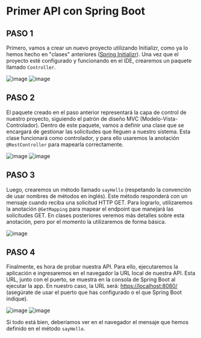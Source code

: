 # Primer API con Spring Boot

## PASO 1  
Primero, vamos a crear un nuevo proyecto utilizando Initializr, como ya lo hemos hecho en "clases" anteriores ([Spring Initializr](./43.Spring%20Initializr.md)). Una vez que el proyecto esté configurado y funcionando en el IDE, crearemos un paquete llamado `Controller`.

![image](https://github.com/user-attachments/assets/5c95f7e7-17db-4d60-92ce-893227481fd6)
![image](https://github.com/user-attachments/assets/cb26faf9-bc30-4658-b720-35dbe2c3f9e4)


## PASO 2  
El paquete creado en el paso anterior representará la capa de control de nuestro proyecto, siguiendo el patrón de diseño MVC (Modelo-Vista-Controlador). Dentro de este paquete, vamos a definir una clase que se encargará de gestionar las solicitudes que lleguen a nuestro sistema. Esta clase funcionará como controlador, y para ello usaremos la anotación `@RestController` para mapearla correctamente.

![image](https://github.com/user-attachments/assets/61c2dd3e-567b-46d9-a755-5323f45fd431)
![image](https://github.com/user-attachments/assets/a2faaa20-6bb3-4a92-8a14-d94b8262e14d)


## PASO 3  
Luego, crearemos un método llamado `sayHello` (respetando la convención de usar nombres de métodos en inglés). Este método responderá con un mensaje cuando reciba una solicitud HTTP GET. Para lograrlo, utilizaremos la anotación `@GetMapping` para mapear el endpoint que manejará las solicitudes GET. En clases posteriores veremos más detalles sobre esta anotación, pero por el momento la utilizaremos de forma básica.

![image](https://github.com/user-attachments/assets/69f82170-6a56-4f6c-9cc7-b3032e906196)


## PASO 4  
Finalmente, es hora de probar nuestra API. Para ello, ejecutaremos la aplicación e ingresaremos en el navegador la URL local de nuestra API. Esta URL, junto con el puerto, se muestra en la consola de Spring Boot al ejecutar la app. En nuestro caso, la URL será: [https://localhost:8080/](https://localhost:8080/) (asegúrate de usar el puerto que has configurado o el que Spring Boot indique).

![image](https://github.com/user-attachments/assets/07c3d0e2-f559-4d37-8c11-3eb459e98688)
![image](https://github.com/user-attachments/assets/a77aea82-f6aa-4d0e-b844-1fa0c5d9573e)


Si todo está bien, deberíamos ver en el navegador el mensaje que hemos definido en el método `sayHello`.
